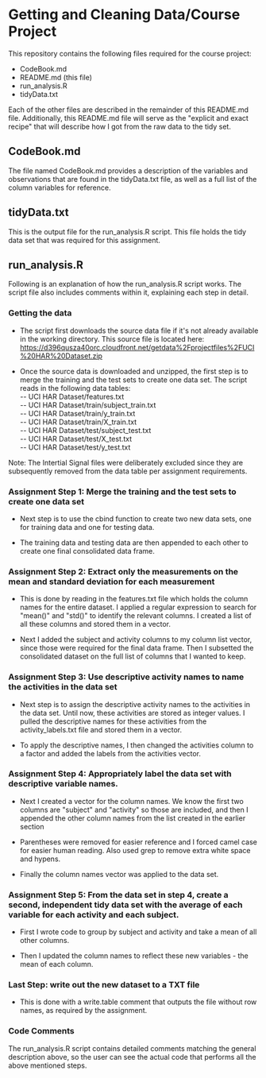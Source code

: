 # Getting and Cleaning Data/Course Project

This repository contains the following files required for the course project:

- CodeBook.md
- README.md (this file)
- run_analysis.R
- tidyData.txt

Each of the other files are described in the remainder of this README.md file.  Additionally, this README.md file will serve as the "explicit and exact recipe" that will describe how I got from the raw data to the tidy set.  

## CodeBook.md

The file named CodeBook.md provides a description of the variables and observations that are found in the tidyData.txt file, as well as a full list of the column variables for reference. 

## tidyData.txt

This is the output file for the run_analysis.R script.  This file holds the tidy data set that was required for this assignment.

## run_analysis.R

Following is an explanation of how the run_analysis.R script works.  The script file also includes comments within it, explaining each step in detail.

### Getting the data
- The script first downloads the source data file if it's not already available in the working directory.  This source file is located here:
https://d396qusza40orc.cloudfront.net/getdata%2Fprojectfiles%2FUCI%20HAR%20Dataset.zip

- Once the source data is downloaded and unzipped, the first step is to merge the training and the test sets to create one data set.  The script reads in the following data tables:
<br />-- UCI HAR Dataset/features.txt
<br />-- UCI HAR Dataset/train/subject_train.txt
<br />-- UCI HAR Dataset/train/y_train.txt
<br />-- UCI HAR Dataset/train/X_train.txt
<br />-- UCI HAR Dataset/test/subject_test.txt
<br />-- UCI HAR Dataset/test/X_test.txt
<br />-- UCI HAR Dataset/test/y_test.txt

Note: The Intertial Signal files were deliberately excluded since they are subsequently removed from the data table per assignment requirements.

### Assignment Step 1: Merge the training and the test sets to create one data set

- Next step is to use the cbind function to create two new data sets, one for training data and one for testing data.

- The training data and testing data are then appended to each other to create one final consolidated data frame.

### Assignment Step 2: Extract only the measurements on the mean and standard deviation for each measurement

- This is done by reading in the features.txt file which holds the column names for the entire dataset.  I applied a regular expression to search for "mean()" and "std()" to identify the relevant columns.  I created a list of all these columns and stored them in a vector.

- Next I added the subject and activity columns to my column list vector, since those were required for the final data frame.  Then I subsetted the consolidated dataset on the full list of columns that I wanted to keep.

### Assignment Step 3: Use descriptive activity names to name the activities in the data set

- Next step is to assign the descriptive activity names to the activities in the data set.  Until now, these activities are stored as integer values.  I pulled the descriptive names for these activities from the activity_labels.txt file and stored them in a vector.

- To apply the descriptive names, I then changed the activities column to a factor and added the labels from the activities vector.


### Assignment Step 4: Appropriately label the data set with descriptive variable names. 
    
- Next I created a vector for the column names.  We know the first two columns are "subject" and "activity" so those are included, and then I appended the other column names from the list created in the earlier section

- Parentheses were removed for easier reference and I forced camel case for easier human reading.  Also used grep to remove extra white space and hypens.

- Finally the column names vector was applied to the data set.
    

### Assignment Step 5: From the data set in step 4, create a second, independent tidy data set with the average of each variable for each activity and each subject.
    
- First I wrote code to group by subject and activity and take a mean of all other columns.

- Then I updated the column names to reflect these new variables - the mean of each column.

### Last Step: write out the new dataset to a TXT file

- This is done with a write.table comment that outputs the file without row names, as required by the assignment.


### Code Comments

The run_analysis.R script contains detailed comments matching the general description above, so the user can see the actual code that performs all the above mentioned steps.


    




